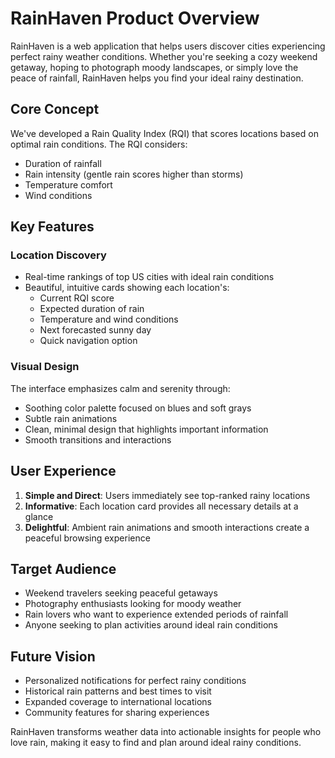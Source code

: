 # RainHaven Product Overview

RainHaven is a web application that helps users discover cities experiencing perfect rainy weather conditions. Whether you're seeking a cozy weekend getaway, hoping to photograph moody landscapes, or simply love the peace of rainfall, RainHaven helps you find your ideal rainy destination.

## Core Concept

We've developed a Rain Quality Index (RQI) that scores locations based on optimal rain conditions. The RQI considers:
- Duration of rainfall
- Rain intensity (gentle rain scores higher than storms)
- Temperature comfort
- Wind conditions

## Key Features

### Location Discovery
- Real-time rankings of top US cities with ideal rain conditions
- Beautiful, intuitive cards showing each location's:
  - Current RQI score
  - Expected duration of rain
  - Temperature and wind conditions
  - Next forecasted sunny day
  - Quick navigation option

### Visual Design
The interface emphasizes calm and serenity through:
- Soothing color palette focused on blues and soft grays
- Subtle rain animations
- Clean, minimal design that highlights important information
- Smooth transitions and interactions

## User Experience

1. **Simple and Direct**: Users immediately see top-ranked rainy locations
2. **Informative**: Each location card provides all necessary details at a glance
3. **Delightful**: Ambient rain animations and smooth interactions create a peaceful browsing experience

## Target Audience
- Weekend travelers seeking peaceful getaways
- Photography enthusiasts looking for moody weather
- Rain lovers who want to experience extended periods of rainfall
- Anyone seeking to plan activities around ideal rain conditions

## Future Vision
- Personalized notifications for perfect rainy conditions
- Historical rain patterns and best times to visit
- Expanded coverage to international locations
- Community features for sharing experiences

RainHaven transforms weather data into actionable insights for people who love rain, making it easy to find and plan around ideal rainy conditions.